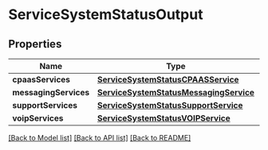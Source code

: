 # ServiceSystemStatusOutput

## Properties
Name | Type | Description | Notes
------------ | ------------- | ------------- | -------------
**cpaasServices** | [**ServiceSystemStatusCPAASService**](ServiceSystemStatusCPAASService.md) |  | [optional] 
**messagingServices** | [**ServiceSystemStatusMessagingService**](ServiceSystemStatusMessagingService.md) |  | [optional] 
**supportServices** | [**ServiceSystemStatusSupportService**](ServiceSystemStatusSupportService.md) |  | [optional] 
**voipServices** | [**ServiceSystemStatusVOIPService**](ServiceSystemStatusVOIPService.md) |  | [optional] 

[[Back to Model list]](../README.md#documentation-for-models) [[Back to API list]](../README.md#documentation-for-api-endpoints) [[Back to README]](../README.md)


